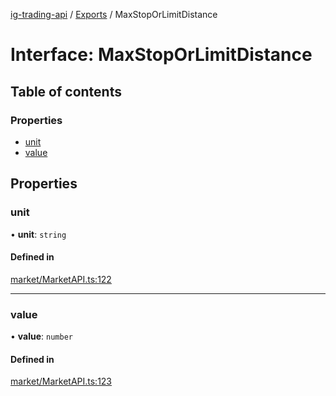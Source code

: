 [ig-trading-api](../README.md) / [Exports](../modules.md) / MaxStopOrLimitDistance

# Interface: MaxStopOrLimitDistance

## Table of contents

### Properties

- [unit](MaxStopOrLimitDistance.md#unit)
- [value](MaxStopOrLimitDistance.md#value)

## Properties

### unit

• **unit**: `string`

#### Defined in

[market/MarketAPI.ts:122](https://github.com/bennycode/ig-trading-api/blob/c7d6810/src/market/MarketAPI.ts#L122)

---

### value

• **value**: `number`

#### Defined in

[market/MarketAPI.ts:123](https://github.com/bennycode/ig-trading-api/blob/c7d6810/src/market/MarketAPI.ts#L123)
